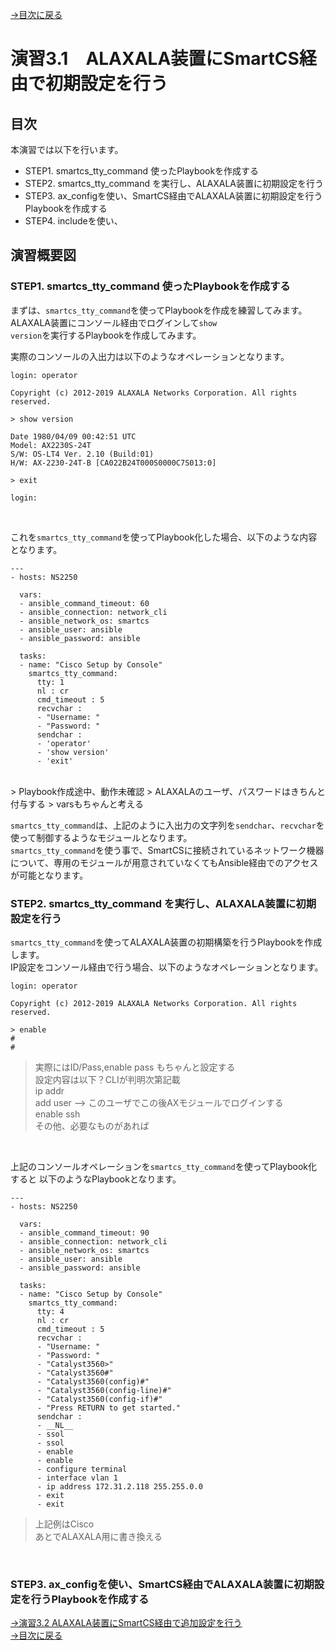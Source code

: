 [→目次に戻る](/README.md)
<br>
# 演習3.1　ALAXALA装置にSmartCS経由で初期設定を行う

## 目次
本演習では以下を行います。 
- STEP1. smartcs_tty_command 使ったPlaybookを作成する
- STEP2. smartcs_tty_command を実行し、ALAXALA装置に初期設定を行う
- STEP3. ax_configを使い、SmartCS経由でALAXALA装置に初期設定を行うPlaybookを作成する
- STEP4. includeを使い、

## 演習概要図

### STEP1. smartcs_tty_command 使ったPlaybookを作成する

まずは、<code>smartcs_tty_command</code>を使ってPlaybookを作成を練習してみます。
ALAXALA装置にコンソール経由でログインして<code>show version</code>を実行するPlaybookを作成してみます。

実際のコンソールの入出力は以下のようなオペレーションとなります。
<br>

```
login: operator

Copyright (c) 2012-2019 ALAXALA Networks Corporation. All rights reserved.

> show version

Date 1980/04/09 00:42:51 UTC
Model: AX2230S-24T
S/W: OS-LT4 Ver. 2.10 (Build:01)
H/W: AX-2230-24T-B [CA022B24T000S0000C7S013:0]

> exit

login: 
```
<br>

これを<code>smartcs_tty_command</code>を使ってPlaybook化した場合、以下のような内容となります。
<br>
```
---
- hosts: NS2250
  
  vars:
  - ansible_command_timeout: 60
  - ansible_connection: network_cli
  - ansible_network_os: smartcs
  - ansible_user: ansible
  - ansible_password: ansible
  
  tasks:
  - name: "Cisco Setup by Console"
    smartcs_tty_command:
      tty: 1
      nl : cr
      cmd_timeout : 5 
      recvchar : 
      - "Username: " 
      - "Password: " 
      sendchar : 
      - 'operator' 
      - 'show version' 
      - 'exit'
```
<br>
> Playbook作成途中、動作未確認
> ALAXALAのユーザ、パスワードはきちんと付与する
> varsもちゃんと考える
<br>

<code>smartcs_tty_command</code>は、上記のように入出力の文字列を<code>sendchar</code>、<code>recvchar</code>を使って制御するようなモジュールとなります。  
<code>smartcs_tty_command</code>を使う事で、SmartCSに接続されているネットワーク機器について、専用のモジュールが用意されていなくてもAnsible経由でのアクセスが可能となります。




### STEP2. smartcs_tty_command を実行し、ALAXALA装置に初期設定を行う

<code>smartcs_tty_command</code>を使ってALAXALA装置の初期構築を行うPlaybookを作成します。  
IP設定をコンソール経由で行う場合、以下のようなオペレーションとなります。
<br>
```
login: operator

Copyright (c) 2012-2019 ALAXALA Networks Corporation. All rights reserved.

> enable
# 
#
```
> 実際にはID/Pass,enable pass もちゃんと設定する  
> 設定内容は以下？CLIが判明次第記載  
> ip addr  
> add user --> このユーザでこの後AXモジュールでログインする  
> enable ssh   
> その他、必要なものがあれば  
<br>

上記のコンソールオペレーションを<code>smartcs_tty_command</code>を使ってPlaybook化すると
以下のようなPlaybookとなります。
<br>
```
---
- hosts: NS2250
  
  vars:
  - ansible_command_timeout: 90
  - ansible_connection: network_cli
  - ansible_network_os: smartcs
  - ansible_user: ansible
  - ansible_password: ansible
  
  tasks:
  - name: "Cisco Setup by Console"
    smartcs_tty_command:
      tty: 4
      nl : cr
      cmd_timeout : 5 
      recvchar : 
      - "Username: " 
      - "Password: " 
      - "Catalyst3560>"
      - "Catalyst3560#"
      - "Catalyst3560(config)#"
      - "Catalyst3560(config-line)#"
      - "Catalyst3560(config-if)#"
      - "Press RETURN to get started."
      sendchar : 
      - __NL__
      - ssol
      - ssol
      - enable
      - enable
      - configure terminal
      - interface vlan 1
      - ip address 172.31.2.118 255.255.0.0
      - exit
      - exit
```
> 上記例はCisco  
> あとでALAXALA用に書き換える
<br>


### STEP3. ax_configを使い、SmartCS経由でALAXALA装置に初期設定を行うPlaybookを作成する




[→演習3.2 ALAXALA装置にSmartCS経由で追加設定を行う](/3.2-additional_setup_the_alaxala_device_via_smartcs.md)  
[→目次に戻る](/README.md)
